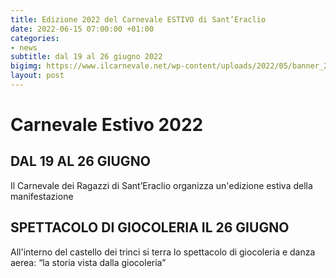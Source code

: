 ```yaml
---
title: Edizione 2022 del Carnevale ESTIVO di Sant’Eraclio
date: 2022-06-15 07:00:00 +01:00
categories:
- news
subtitle: dal 19 al 26 giugno 2022
bigimg: https://www.ilcarnevale.net/wp-content/uploads/2022/05/banner_2022.jpg
layout: post
---
```

# Carnevale Estivo 2022
## DAL 19 AL 26 GIUGNO

Il Carnevale dei Ragazzi di Sant’Eraclio organizza un'edizione estiva della manifestazione

## SPETTACOLO DI GIOCOLERIA IL 26 GIUGNO
All'interno del castello dei trinci si terra lo spettacolo di giocoleria e danza aerea: “la storia vista dalla giocoleria”

